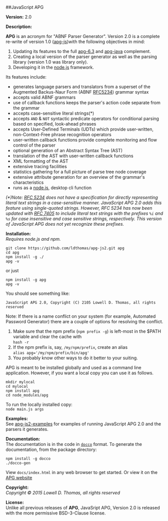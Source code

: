 ##JavaScript APG

**Version:**  2.0

**Description:**  

**APG** is an acronym for "ABNF Parser Generator". Version 2.0 is a complete re-write of version 1.0 (<a href="https://github.com/ldthomas/apg-js">apg-js</a>)with the following objectives in mind:
<ol>
<li>Updating its features to the full <a href="https://github.com/ldthomas/apg-6.3">apg-6.3</a> and <a href="https://github.com/ldthomas/apg-java">apg-java</a> complement.</li>
<li>Creating a local version of the parser generator as well as the parsing library (version 1.0 was library only).</li>
<li>Developing it in the <a = href="https://nodejs.org/en/">node.js</a> framework.</li>
</ol>

Its features include:

<ul>
<li>generates language parsers and translators from a superset of the Augmented Backus-Naur Form (ABNF <a href="https://tools.ietf.org/html/rfc5234">RFC5234</a>) grammar syntax</li>
<li>accepts valid ABNF grammars</li>
<li>use of callback functions keeps the parser's action code separate from the grammar</li>
<li>accepts case-sensitive literal strings(*)</li>
<li>accepts <code>AND</code> & <code>NOT</code> syntactic predicate operators for conditional parsing based on specified, look-ahead phrases</li>
<li>accepts User-Defined Terminals (UDTs) which provide user-written, non-Context-Free phrase recognition operators</li>
<li>user-written callback functions provide complete monitoring and flow control of the parser</li>
<li>optional generation of an Abstract Syntax Tree (AST)</li>
<li>translation of the AST with user-written callback functions</li>
<li>XML formatting of the AST</li>
<li>extensive tracing facilities</li>
<li>statistics gathering for a full picture of parse tree node coverage</li>
<li>extensive attribute generation for an overview of the grammar's characteristics</li>
<li>runs as a <a = href="https://nodejs.org/en/">node.js</a>, desktop cli function</li>
</ul>

<i>(*)Note: [RFC 5234](https://tools.ietf.org/html/rfc5234) does not have a specification
for directly representing literal text strings in a case-sensitive manner.
JavaScript APG 2.0 adds this feature using single-quoted strings.
However, RFC 5234 has now been updated with
[RFC 7405](https://tools.ietf.org/html/rfc7405) 
to include literal text strings with the prefixes `%i` and `%s` for case insensitive and case sensitive strings, respectively.
This version of JavaScript APG does not yet recognize these prefixes.</i>

**Installation:**  
*Requires node.js and npm.*

```
git clone https://github.com/ldthomas/apg-js2.git apg
cd apg
npm install -g ./
apg -v
```
or just
```
npm install -g apg
apg -v
```
You should see something like:

`JavaScript APG 2.0, Copyright (C) 2105 Lowell D. Thomas, all rights reserved`

Note: If there is a name conflict on your system
(for example, Automated Password Generator) there are a couple of options for
resolving the conflict.
<ol>
<li>Make sure that the npm prefix (<code>npm prefix -g</code>) is left-most in the $PATH variable and clear the cache with
<br><code>hash -r</code></li>
<li>If the npm prefix is, say, <code>/my/npm/prefix</code>, create an alias<br>
<code>alias apg='/my/npm/prefix/bin/apg'</code></li>
<li>You probably know other ways to do it better to your suiting.</li>
</ol>

APG is meant to be installed globally and used as a command line application.
However, if you want a local copy you can use it as follows.
```
mkdir mylocal
cd mylocal
npm install apg
cd node_modules/apg
```
To run the locally installed copy:<br>
`node main.js args`<br>

**Examples:**  
See <a href="https://github.com/ldthomas/apg-js2-examples">apg-js2-examples</a> for examples of running JavaScript APG 2.0 and the parsers it generates.
  
**Documentation:**  
The documentation is in the code in [`docco`](https://jashkenas.github.io/docco/) format.
To generate the documentation, from the package directory:
```
npm install -g docco
./docco-gen
```
View `docs/index.html` in any web browser to get started.
Or view it on the [APG website](http://coasttocoastresearch.com/docjs2/apg/index.html)

**Copyright:**  
  *Copyright &copy; 2015 Lowell D. Thomas, all rights reserved*  

**License:**  
Unlike all previous releases of **APG**, JavaSript APG, Version 2.0 is released with the more permissive BSD-3-Clause license.
      
